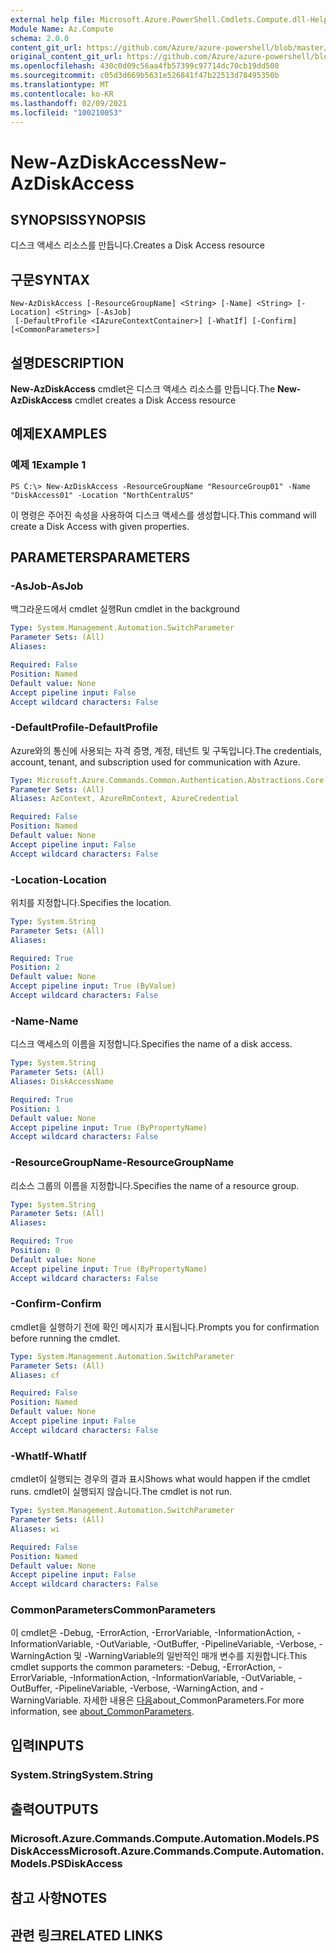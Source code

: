 ```yaml
---
external help file: Microsoft.Azure.PowerShell.Cmdlets.Compute.dll-Help.xml
Module Name: Az.Compute
schema: 2.0.0
content_git_url: https://github.com/Azure/azure-powershell/blob/master/src/Compute/Compute/help/New-AzDiskAccess.md
original_content_git_url: https://github.com/Azure/azure-powershell/blob/master/src/Compute/Compute/help/New-AzDiskAccess.md
ms.openlocfilehash: 430c0d09c56aa4fb57399c97714dc70cb19dd500
ms.sourcegitcommit: c05d3d669b5631e526841f47b22513d78495350b
ms.translationtype: MT
ms.contentlocale: ko-KR
ms.lasthandoff: 02/09/2021
ms.locfileid: "100210053"
---
```

# <span data-ttu-id="da1e9-101">New-AzDiskAccess</span><span class="sxs-lookup"><span data-stu-id="da1e9-101">New-AzDiskAccess</span></span>

## <span data-ttu-id="da1e9-102">SYNOPSIS</span><span class="sxs-lookup"><span data-stu-id="da1e9-102">SYNOPSIS</span></span>
<span data-ttu-id="da1e9-103">디스크 액세스 리소스를 만듭니다.</span><span class="sxs-lookup"><span data-stu-id="da1e9-103">Creates a Disk Access resource</span></span>

## <span data-ttu-id="da1e9-104">구문</span><span class="sxs-lookup"><span data-stu-id="da1e9-104">SYNTAX</span></span>

```
New-AzDiskAccess [-ResourceGroupName] <String> [-Name] <String> [-Location] <String> [-AsJob]
 [-DefaultProfile <IAzureContextContainer>] [-WhatIf] [-Confirm] [<CommonParameters>]
```

## <span data-ttu-id="da1e9-105">설명</span><span class="sxs-lookup"><span data-stu-id="da1e9-105">DESCRIPTION</span></span>
<span data-ttu-id="da1e9-106">**New-AzDiskAccess** cmdlet은 디스크 액세스 리소스를 만듭니다.</span><span class="sxs-lookup"><span data-stu-id="da1e9-106">The **New-AzDiskAccess** cmdlet creates a Disk Access resource</span></span>

## <span data-ttu-id="da1e9-107">예제</span><span class="sxs-lookup"><span data-stu-id="da1e9-107">EXAMPLES</span></span>

### <span data-ttu-id="da1e9-108">예제 1</span><span class="sxs-lookup"><span data-stu-id="da1e9-108">Example 1</span></span>
```
PS C:\> New-AzDiskAccess -ResourceGroupName "ResourceGroup01" -Name "DiskAccess01" -Location "NorthCentralUS"
```

<span data-ttu-id="da1e9-109">이 명령은 주어진 속성을 사용하여 디스크 액세스를 생성합니다.</span><span class="sxs-lookup"><span data-stu-id="da1e9-109">This command will create a Disk Access with given properties.</span></span> 

## <span data-ttu-id="da1e9-110">PARAMETERS</span><span class="sxs-lookup"><span data-stu-id="da1e9-110">PARAMETERS</span></span>

### <span data-ttu-id="da1e9-111">-AsJob</span><span class="sxs-lookup"><span data-stu-id="da1e9-111">-AsJob</span></span>
<span data-ttu-id="da1e9-112">백그라운드에서 cmdlet 실행</span><span class="sxs-lookup"><span data-stu-id="da1e9-112">Run cmdlet in the background</span></span>

```yaml
Type: System.Management.Automation.SwitchParameter
Parameter Sets: (All)
Aliases:

Required: False
Position: Named
Default value: None
Accept pipeline input: False
Accept wildcard characters: False
```

### <span data-ttu-id="da1e9-113">-DefaultProfile</span><span class="sxs-lookup"><span data-stu-id="da1e9-113">-DefaultProfile</span></span>
<span data-ttu-id="da1e9-114">Azure와의 통신에 사용되는 자격 증명, 계정, 테넌트 및 구독입니다.</span><span class="sxs-lookup"><span data-stu-id="da1e9-114">The credentials, account, tenant, and subscription used for communication with Azure.</span></span>

```yaml
Type: Microsoft.Azure.Commands.Common.Authentication.Abstractions.Core.IAzureContextContainer
Parameter Sets: (All)
Aliases: AzContext, AzureRmContext, AzureCredential

Required: False
Position: Named
Default value: None
Accept pipeline input: False
Accept wildcard characters: False
```

### <span data-ttu-id="da1e9-115">-Location</span><span class="sxs-lookup"><span data-stu-id="da1e9-115">-Location</span></span>
<span data-ttu-id="da1e9-116">위치를 지정합니다.</span><span class="sxs-lookup"><span data-stu-id="da1e9-116">Specifies the location.</span></span>

```yaml
Type: System.String
Parameter Sets: (All)
Aliases:

Required: True
Position: 2
Default value: None
Accept pipeline input: True (ByValue)
Accept wildcard characters: False
```

### <span data-ttu-id="da1e9-117">-Name</span><span class="sxs-lookup"><span data-stu-id="da1e9-117">-Name</span></span>
<span data-ttu-id="da1e9-118">디스크 액세스의 이름을 지정합니다.</span><span class="sxs-lookup"><span data-stu-id="da1e9-118">Specifies the name of a disk access.</span></span>

```yaml
Type: System.String
Parameter Sets: (All)
Aliases: DiskAccessName

Required: True
Position: 1
Default value: None
Accept pipeline input: True (ByPropertyName)
Accept wildcard characters: False
```

### <span data-ttu-id="da1e9-119">-ResourceGroupName</span><span class="sxs-lookup"><span data-stu-id="da1e9-119">-ResourceGroupName</span></span>
<span data-ttu-id="da1e9-120">리소스 그룹의 이름을 지정합니다.</span><span class="sxs-lookup"><span data-stu-id="da1e9-120">Specifies the name of a resource group.</span></span>

```yaml
Type: System.String
Parameter Sets: (All)
Aliases:

Required: True
Position: 0
Default value: None
Accept pipeline input: True (ByPropertyName)
Accept wildcard characters: False
```

### <span data-ttu-id="da1e9-121">-Confirm</span><span class="sxs-lookup"><span data-stu-id="da1e9-121">-Confirm</span></span>
<span data-ttu-id="da1e9-122">cmdlet을 실행하기 전에 확인 메시지가 표시됩니다.</span><span class="sxs-lookup"><span data-stu-id="da1e9-122">Prompts you for confirmation before running the cmdlet.</span></span>

```yaml
Type: System.Management.Automation.SwitchParameter
Parameter Sets: (All)
Aliases: cf

Required: False
Position: Named
Default value: None
Accept pipeline input: False
Accept wildcard characters: False
```

### <span data-ttu-id="da1e9-123">-WhatIf</span><span class="sxs-lookup"><span data-stu-id="da1e9-123">-WhatIf</span></span>
<span data-ttu-id="da1e9-124">cmdlet이 실행되는 경우의 결과 표시</span><span class="sxs-lookup"><span data-stu-id="da1e9-124">Shows what would happen if the cmdlet runs.</span></span>
<span data-ttu-id="da1e9-125">cmdlet이 실행되지 않습니다.</span><span class="sxs-lookup"><span data-stu-id="da1e9-125">The cmdlet is not run.</span></span>

```yaml
Type: System.Management.Automation.SwitchParameter
Parameter Sets: (All)
Aliases: wi

Required: False
Position: Named
Default value: None
Accept pipeline input: False
Accept wildcard characters: False
```

### <span data-ttu-id="da1e9-126">CommonParameters</span><span class="sxs-lookup"><span data-stu-id="da1e9-126">CommonParameters</span></span>
<span data-ttu-id="da1e9-127">이 cmdlet은 -Debug, -ErrorAction, -ErrorVariable, -InformationAction, -InformationVariable, -OutVariable, -OutBuffer, -PipelineVariable, -Verbose, -WarningAction 및 -WarningVariable의 일반적인 매개 변수를 지원합니다.</span><span class="sxs-lookup"><span data-stu-id="da1e9-127">This cmdlet supports the common parameters: -Debug, -ErrorAction, -ErrorVariable, -InformationAction, -InformationVariable, -OutVariable, -OutBuffer, -PipelineVariable, -Verbose, -WarningAction, and -WarningVariable.</span></span> <span data-ttu-id="da1e9-128">자세한 내용은 [다음](http://go.microsoft.com/fwlink/?LinkID=113216)about_CommonParameters.</span><span class="sxs-lookup"><span data-stu-id="da1e9-128">For more information, see [about_CommonParameters](http://go.microsoft.com/fwlink/?LinkID=113216).</span></span>

## <span data-ttu-id="da1e9-129">입력</span><span class="sxs-lookup"><span data-stu-id="da1e9-129">INPUTS</span></span>

### <span data-ttu-id="da1e9-130">System.String</span><span class="sxs-lookup"><span data-stu-id="da1e9-130">System.String</span></span>

## <span data-ttu-id="da1e9-131">출력</span><span class="sxs-lookup"><span data-stu-id="da1e9-131">OUTPUTS</span></span>

### <span data-ttu-id="da1e9-132">Microsoft.Azure.Commands.Compute.Automation.Models.PSDiskAccess</span><span class="sxs-lookup"><span data-stu-id="da1e9-132">Microsoft.Azure.Commands.Compute.Automation.Models.PSDiskAccess</span></span>

## <span data-ttu-id="da1e9-133">참고 사항</span><span class="sxs-lookup"><span data-stu-id="da1e9-133">NOTES</span></span>

## <span data-ttu-id="da1e9-134">관련 링크</span><span class="sxs-lookup"><span data-stu-id="da1e9-134">RELATED LINKS</span></span>
